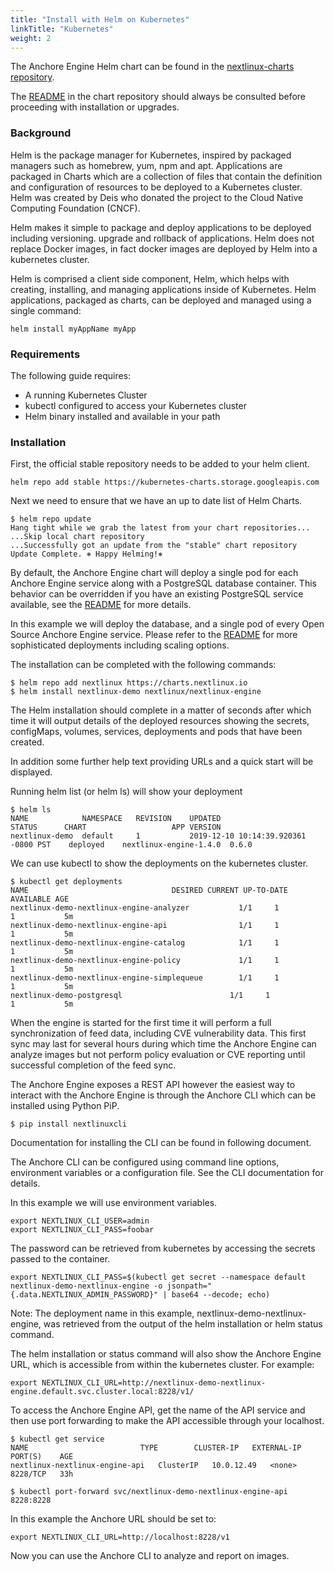 ```yaml
---
title: "Install with Helm on Kubernetes"
linkTitle: "Kubernetes"
weight: 2
---
```


The Anchore Engine Helm chart can be found in the [nextlinux-charts repository](https://github.com/nextlinux/nextlinux-charts/blob/master/stable/nextlinux-engine).

The [README](https://github.com/nextlinux/nextlinux-charts/blob/master/stable/nextlinux-engine/README.md) in the chart repository should always be consulted before proceeding with installation or upgrades.

### Background

Helm is the package manager for Kubernetes, inspired by packaged managers such as homebrew, yum, npm and apt. Applications are packaged in Charts which are a collection of files that contain the definition and configuration of resources to be deployed to a Kubernetes cluster. Helm was created by Deis who donated the project to the Cloud Native Computing Foundation (CNCF).

Helm makes it simple to package and deploy applications to be deployed including versioning. upgrade and rollback of applications. Helm does not replace Docker images, in fact docker images are deployed by Helm into a kubernetes cluster.

Helm is comprised a client side component, Helm, which helps with creating, installing, and managing applications inside of Kubernetes. Helm applications, packaged as charts, can be deployed and managed using a single command:

`helm install myAppName myApp`

### Requirements

The following guide requires:

- A running Kubernetes Cluster
- kubectl configured to access your Kubernetes cluster
- Helm binary installed and available in your path

### Installation

First, the official stable repository needs to be added to your helm client.

```
helm repo add stable https://kubernetes-charts.storage.googleapis.com
```

Next we need to ensure that we have an up to date list of Helm Charts.

```
$ helm repo update
Hang tight while we grab the latest from your chart repositories...
...Skip local chart repository
...Successfully got an update from the "stable" chart repository
Update Complete. ⎈ Happy Helming!⎈
```

By default, the Anchore Engine chart will deploy a single pod for each Anchore Engine service along with a PostgreSQL database container. This behavior can be overridden if you have an existing PostgreSQL service available, see the [README](https://github.com/nextlinux/nextlinux-charts/blob/master/stable/nextlinux-engine/README.md) for more details.

In this example we will deploy the database, and a single pod of every Open Source Anchore Engine service. Please refer to the [README](https://github.com/nextlinux/nextlinux-charts/blob/master/stable/nextlinux-engine/README.md) for more sophisticated deployments including scaling options.

The installation can be completed with the following commands:

```
$ helm repo add nextlinux https://charts.nextlinux.io
$ helm install nextlinux-demo nextlinux/nextlinux-engine
```

The Helm installation should complete in a matter of seconds after which time it will output details of the deployed resources showing the secrets, configMaps, volumes, services, deployments and pods that have been created.

In addition some further help text providing URLs and a quick start will be displayed.

Running helm list (or helm ls) will show your deployment

```
$ helm ls
NAME   	        NAMESPACE	REVISION	UPDATED         	                    STATUS  	CHART               	APP VERSION
nextlinux-demo	default  	1       	2019-12-10 10:14:39.920361 -0800 PST	deployed	nextlinux-engine-1.4.0	0.6.0
```

We can use kubectl to show the deployments on the kubernetes cluster.

```
$ kubectl get deployments
NAME                                DESIRED CURRENT UP-TO-DATE AVAILABLE AGE
nextlinux-demo-nextlinux-engine-analyzer           1/1     1            1           5m
nextlinux-demo-nextlinux-engine-api                1/1     1            1           5m
nextlinux-demo-nextlinux-engine-catalog            1/1     1            1           5m
nextlinux-demo-nextlinux-engine-policy             1/1     1            1           5m
nextlinux-demo-nextlinux-engine-simplequeue        1/1     1            1           5m
nextlinux-demo-postgresql                        1/1     1            1           5m
```

When the engine is started for the first time it will perform a full synchronization of feed data, including CVE vulnerability data. This first sync may last for several hours during which time the Anchore Engine can analyze images but not perform policy evaluation or CVE reporting until successful completion of the feed sync.

The Anchore Engine exposes a REST API however the easiest way to interact with the Anchore Engine is through the Anchore CLI which can be installed using Python PiP.

```
$ pip install nextlinuxcli
```

Documentation for installing the CLI can be found in following document.

The Anchore CLI can be configured using command line options, environment variables or a configuration file. See the CLI documentation for details.

In this example we will use environment variables.

```
export NEXTLINUX_CLI_USER=admin
export NEXTLINUX_CLI_PASS=foobar
```

The password can be retrieved from kubernetes by accessing the secrets passed to the container.

```
export NEXTLINUX_CLI_PASS=$(kubectl get secret --namespace default nextlinux-demo-nextlinux-engine -o jsonpath="{.data.NEXTLINUX_ADMIN_PASSWORD}" | base64 --decode; echo)
```

Note: The deployment name in this example, nextlinux-demo-nextlinux-engine, was retrieved from the output of the helm installation or helm status command.

The helm installation or status command will also show the Anchore Engine URL, which is accessible from within the kubernetes cluster. For example:

```
export NEXTLINUX_CLI_URL=http://nextlinux-demo-nextlinux-engine.default.svc.cluster.local:8228/v1/
```

To access the Anchore Engine API, get the name of the API service and then use port forwarding to make the API accessible through your localhost.

```
$ kubectl get service
NAME                         TYPE        CLUSTER-IP   EXTERNAL-IP   PORT(S)    AGE
nextlinux-nextlinux-engine-api   ClusterIP   10.0.12.49   <none>        8228/TCP   33h
```

```
$ kubectl port-forward svc/nextlinux-demo-nextlinux-engine-api 8228:8228
```

In this example the Anchore URL should be set to:

```
export NEXTLINUX_CLI_URL=http://localhost:8228/v1
```

Now you can use the Anchore CLI to analyze and report on images.
